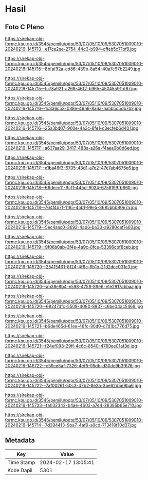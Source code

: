# Hasil

## Foto C Plano

https://sirekap-obj-formc.kpu.go.id/3545/pemilu/pdpr/53/07/05/10/09/5307051009010-20240216-145713--e17ce2ee-2754-44c3-b994-cffeb5c71bf9.jpg

https://sirekap-obj-formc.kpu.go.id/3545/pemilu/pdpr/53/07/05/10/09/5307051009010-20240216-145715--8bfaf92a-cd86-439b-8a54-40a7c97b2249.jpg

https://sirekap-obj-formc.kpu.go.id/3545/pemilu/pdpr/53/07/05/10/09/5307051009010-20240216-145715--fc78a921-a268-46f2-b965-45045591bf67.jpg

https://sirekap-obj-formc.kpu.go.id/3545/pemilu/pdpr/53/07/05/10/09/5307051009010-20240216-145716--1c336c53-038e-49a9-8a6a-aabb5c5db7b2.jpg

https://sirekap-obj-formc.kpu.go.id/3545/pemilu/pdpr/53/07/05/10/09/5307051009010-20240216-145716--25a3bd07-900e-4a3c-8fe1-c3ecfeb6d401.jpg

https://sirekap-obj-formc.kpu.go.id/3545/pemilu/pdpr/53/07/05/10/09/5307051009010-20240216-145717--a637aa29-3417-488a-a26a-f4aea0b8d6ed.jpg

https://sirekap-obj-formc.kpu.go.id/3545/pemilu/pdpr/53/07/05/10/09/5307051009010-20240216-145717--e1ba46f3-6705-43d1-a7e2-47e7ab4675e6.jpg

https://sirekap-obj-formc.kpu.go.id/3545/pemilu/pdpr/53/07/05/10/09/5307051009010-20240216-145718--66deec11-9c11-445d-9024-6758199fb660.jpg

https://sirekap-obj-formc.kpu.go.id/3545/pemilu/pdpr/53/07/05/10/09/5307051009010-20240216-145718--764f4b7f-1185-4ab1-99e5-3685bbb80e7a.jpg

https://sirekap-obj-formc.kpu.go.id/3545/pemilu/pdpr/53/07/05/10/09/5307051009010-20240216-145719--5ec4aac0-3692-4ad6-ba33-a9280cef1e03.jpg

https://sirekap-obj-formc.kpu.go.id/3545/pemilu/pdpr/53/07/05/10/09/5307051009010-20240216-145719--9f06b0ab-3f4e-4a9c-8fce-53396cbf8ceb.jpg

https://sirekap-obj-formc.kpu.go.id/3545/pemilu/pdpr/53/07/05/10/09/5307051009010-20240216-145720--25415461-8f24-4f8c-9b1b-21d2dcc031e3.jpg

https://sirekap-obj-formc.kpu.go.id/3545/pemilu/pdpr/53/07/05/10/09/5307051009010-20240216-145720--ab38e8b4-e598-4759-89e6-e1e2817abbaa.jpg

https://sirekap-obj-formc.kpu.go.id/3545/pemilu/pdpr/53/07/05/10/09/5307051009010-20240216-145720--68247dfc-5509-4080-8837-c6be04ac5469.jpg

https://sirekap-obj-formc.kpu.go.id/3545/pemilu/pdpr/53/07/05/10/09/5307051009010-20240216-145721--b6de465d-61ee-48fc-90d0-c7d1bc776d75.jpg

https://sirekap-obj-formc.kpu.go.id/3545/pemilu/pdpr/53/07/05/10/09/5307051009010-20240216-145721--f24ef093-29ff-4c6c-8540-4760ee01af3d.jpg

https://sirekap-obj-formc.kpu.go.id/3545/pemilu/pdpr/53/07/05/10/09/5307051009010-20240216-145722--c59ce5af-7326-4ef5-95db-d30dc9b3f676.jpg

https://sirekap-obj-formc.kpu.go.id/3545/pemilu/pdpr/53/07/05/10/09/5307051009010-20240216-145722--7af00261-50c3-47b2-8e2a-3be62d5e9ba6.jpg

https://sirekap-obj-formc.kpu.go.id/3545/pemilu/pdpr/53/07/05/10/09/5307051009010-20240216-145723--fa032342-b4ae-4603-a7e4-28395b65e710.jpg

https://sirekap-obj-formc.kpu.go.id/3545/pemilu/pdpr/53/07/05/10/09/5307051009010-20240216-145714--7d394413-9ba7-4af9-a0cd-713418f10d37.jpg


## Metadata

| Key        | Value               |
| ---------- | ------------------- |
| Time Stamp | 2024-02-17 13:05:41 |
| Kode Dapil | 5301                |



